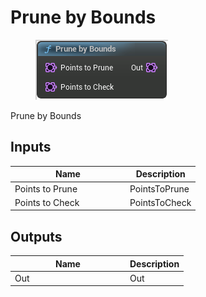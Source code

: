 # Prune by Bounds

<div align="left" data-full-width="false">

<figure><img src="Prune_by_Bounds.png" alt=""><figcaption></figcaption></figure>

</div>

Prune by Bounds

## Inputs

<table>
<thead><tr><th width="170">Name</th><th>Description</th></tr></thead>
<tbody>
<tr><td>Points to Prune</td><td>PointsToPrune</td></tr>
<tr><td>Points to Check</td><td>PointsToCheck</td></tr>
</tbody>
</table>

## Outputs

<table>
<thead><tr><th width="170">Name</th><th>Description</th></tr></thead>
<tbody>
<tr><td>Out</td><td>Out</td></tr>
</tbody>
</table>
